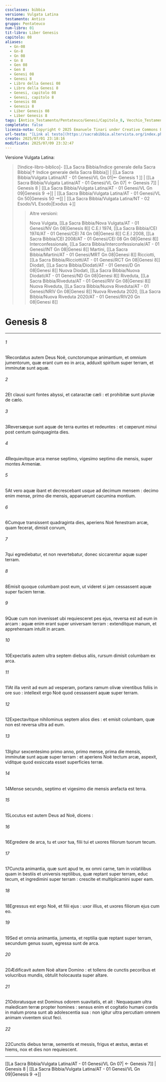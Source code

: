 ```yaml
---
cssclasses: bibbia
versione: Vulgata Latina
testamento: Antico
gruppo: Pentateuco
num-libro: 01
tit-libro: Liber Genesis
capitolo: 08
aliases:
  - Gn-08
  - Gn-8
  - Gn 08
  - Gn 8
  - Gen 08
  - Gen 8
  - Genesi 08
  - Genesi 8
  - Libro della Genesi 08
  - Libro della Genesi 8
  - Genesi, capitolo 08
  - Genesi, capitolo 8
  - Genesis 08
  - Genesis 8
  - Liber Genesis 08
  - Liber Genesis 8
tags: [Antico_Testamento/Pentateuco/Genesi/Capitolo_8, Vecchio_Testamento/Pentateuco/Genesi/Capitolo_8, Antico_Testamento, Vecchio_Testamento, Il_Pentateuco, Pentateuco, Libro_della_Genesi, Genesi, Capitolo_8]
completato: false
licenza-nota: Copyright © 2025 Emanuele Tinari under Creative Commons BY-NC-SA 4.0 https://creativecommons.org/licenses/by-nc-sa/4.0/
url-testo: "[Link al testo](https://sacrabibbia.altervista.org/index.php/bibbia/lettura//r/la/vulgata/genesis/1/8)"
creato: 2025/07/01 23:18:16
modificato: 2025/07/09 23:32:47
---
```


Versione Vulgata Latina:
> [!indice-libro-biblico]- [[La Sacra Bibbia/Indice generale della Sacra Bibbia|↑ Indice generale della Sacra Bibbia]] | [[La Sacra Bibbia/Vulgata Latina/AT - 01 Genesi/VL Gn 01|⇤ Genesis 1 ]] | [[La Sacra Bibbia/Vulgata Latina/AT - 01 Genesi/VL Gn 07| ← Genesis 7]] <span class="bianco">| Genesis 8 |</span> [[La Sacra Bibbia/Vulgata Latina/AT - 01 Genesi/VL Gn 09|Genesis 9 →]] | [[La Sacra Bibbia/Vulgata Latina/AT - 01 Genesi/VL Gn 50|Genesis 50 ⇥]] | [[La Sacra Bibbia/Vulgata Latina/NT - 02 Esodo/VL Esodo|Exodus ↓]]
>> <span class="verde">Altre versioni:</span>
>>
>> Nova Vulgata, [[La Sacra Bibbia/Nova Vulgata/AT - 01 Genesi/NV Gn 08|Genesis 8]]
>> C.E.I 1974, [[La Sacra Bibbia/CEI 1974/AT - 01 Genesi/CEI 74 Gn 08|Genesi 8]]
>> C.E.I 2008, [[La Sacra Bibbia/CEI 2008/AT - 01 Genesi/CEI 08 Gn 08|Genesi 8]]
>> Interconfessionale, [[La Sacra Bibbia/Interconfessionale/AT - 01 Genesi/INT Gn 08|Genesi 8]]
>> Martini, [[La Sacra Bibbia/Martini/AT - 01 Genesi/MRT Gn 08|Genesi 8]]
>> Ricciotti, [[La Sacra Bibbia/Ricciotti/AT - 01 Genesi/RCT Gn 08|Genesi 8]]
>> Diodati, [[La Sacra Bibbia/Diodati/AT - 01 Genesi/D Gn 08|Genesi 8]]
>> Nuova Diodati, [[La Sacra Bibbia/Nuova Diodati/AT - 01 Genesi/ND Gn 08|Genesi 8]]
>> Riveduta, [[La Sacra Bibbia/Riveduta/AT - 01 Genesi/RIV Gn 08|Genesi 8]]
>> Nuova Riveduta, [[La Sacra Bibbia/Nuova Riveduta/AT - 01 Genesi/NRIV Gn 08|Genesi 8]]
>> Nuova Riveduta 2020, [[La Sacra Bibbia/Nuova Riveduta 2020/AT - 01 Genesi/RIV20 Gn 08|Genesi 8]]

# Genesis 8

***

###### 1
<span class=vrs>1</span>Recordatus autem Deus Noë, cunctorumque animantium, et omnium jumentorum, quæ erant cum eo in arca, adduxit spiritum super terram, et imminutæ sunt aquæ.
###### 2
<span class=vrs>2</span>Et clausi sunt fontes abyssi, et cataractæ cæli : et prohibitæ sunt pluviæ de cælo.
###### 3
<span class=vrs>3</span>Reversæque sunt aquæ de terra euntes et redeuntes : et cœperunt minui post centum quinquaginta dies.
###### 4
<span class=vrs>4</span>Requievitque arca mense septimo, vigesimo septimo die mensis, super montes Armeniæ.
###### 5
<span class=vrs>5</span>At vero aquæ ibant et decrescebant usque ad decimum mensem : decimo enim mense, primo die mensis, apparuerunt cacumina montium.
###### 6
<span class=vrs>6</span>Cumque transissent quadraginta dies, aperiens Noë fenestram arcæ, quam fecerat, dimisit corvum,
###### 7
<span class=vrs>7</span>qui egrediebatur, et non revertebatur, donec siccarentur aquæ super terram.
###### 8
<span class=vrs>8</span>Emisit quoque columbam post eum, ut videret si jam cessassent aquæ super faciem terræ.
###### 9
<span class=vrs>9</span>Quæ cum non invenisset ubi requiesceret pes ejus, reversa est ad eum in arcam : aquæ enim erant super universam terram : extenditque manum, et apprehensam intulit in arcam.
###### 10
<span class=vrs>10</span>Expectatis autem ultra septem diebus aliis, rursum dimisit columbam ex arca.
###### 11
<span class=vrs>11</span>At illa venit ad eum ad vesperam, portans ramum olivæ virentibus foliis in ore suo : intellexit ergo Noë quod cessassent aquæ super terram.
###### 12
<span class=vrs>12</span>Expectavitque nihilominus septem alios dies : et emisit columbam, quæ non est reversa ultra ad eum.
###### 13
<span class=vrs>13</span>Igitur sexcentesimo primo anno, primo mense, prima die mensis, imminutæ sunt aquæ super terram : et aperiens Noë tectum arcæ, aspexit, viditque quod exsiccata esset superficies terræ.
###### 14
<span class=vrs>14</span>Mense secundo, septimo et vigesimo die mensis arefacta est terra.
###### 15
<span class=vrs>15</span>Locutus est autem Deus ad Noë, dicens :
###### 16
<span class=vrs>16</span>Egredere de arca, tu et uxor tua, filii tui et uxores filiorum tuorum tecum.
###### 17
<span class=vrs>17</span>Cuncta animantia, quæ sunt apud te, ex omni carne, tam in volatilibus quam in bestiis et universis reptilibus, quæ reptant super terram, educ tecum, et ingredimini super terram : crescite et multiplicamini super eam.
###### 18
<span class=vrs>18</span>Egressus est ergo Noë, et filii ejus : uxor illius, et uxores filiorum ejus cum eo.
###### 19
<span class=vrs>19</span>Sed et omnia animantia, jumenta, et reptilia quæ reptant super terram, secundum genus suum, egressa sunt de arca.
###### 20
<span class=vrs>20</span>Ædificavit autem Noë altare Domino : et tollens de cunctis pecoribus et volucribus mundis, obtulit holocausta super altare.
###### 21
<span class=vrs>21</span>Odoratusque est Dominus odorem suavitatis, et ait : Nequaquam ultra maledicam terræ propter homines : sensus enim et cogitatio humani cordis in malum prona sunt ab adolescentia sua : non igitur ultra percutiam omnem animam viventem sicut feci.
###### 22
<span class=vrs>22</span>Cunctis diebus terræ, sementis et messis, frigus et æstus, æstas et hiems, nox et dies non requiescent. 

***

[[La Sacra Bibbia/Vulgata Latina/AT - 01 Genesi/VL Gn 07| ← Genesis 7]] | Genesis 8 | [[La Sacra Bibbia/Vulgata Latina/AT - 01 Genesi/VL Gn 09|Genesis 9 →]]